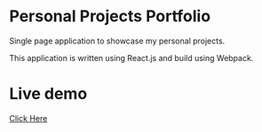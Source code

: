 # Personal Projects Portfolio
Single page application to showcase my personal projects.

This application is written using React.js and build using Webpack.

# Live demo
[Click Here](https://christineoo.github.io/my-portfolio/)
